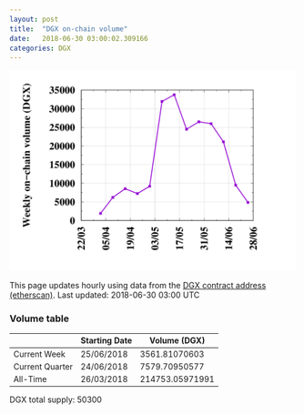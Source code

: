 ```yaml
---
layout: post
title:  "DGX on-chain volume"
date:   2018-06-30 03:00:02.309166
categories: DGX
---
```


![DGX volume graph](dgxvolume_scripts/out.png)


This page updates hourly using data from the [DGX contract address (etherscan)](https://etherscan.io/token/0x4f3afec4e5a3f2a6a1a411def7d7dfe50ee057bf). Last updated:
2018-06-30 03:00 UTC

### Volume table

| | Starting Date | Volume (DGX) 
--- | --- | ---
Current Week |25/06/2018|3561.81070603
Current Quarter |24/06/2018|7579.70950577
All-Time |26/03/2018|214753.05971991

DGX total supply: 50300
